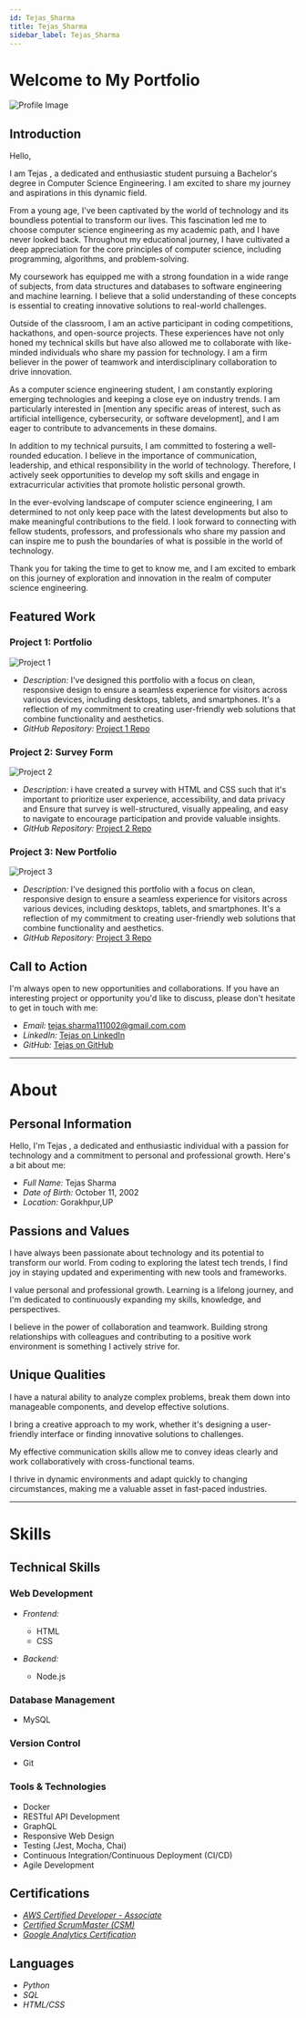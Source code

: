 ```yaml
---
id: Tejas_Sharma
title: Tejas_Sharma
sidebar_label: Tejas_Sharma
---
```


# Welcome to My Portfolio


![Profile Image](https://github.com/Mr-TejasSharma/Portfolio/blob/main/MY%20FIRST%20PORTFOLIO/Image/pr.jpg?raw=true)

## Introduction
Hello,

I am Tejas , a dedicated and enthusiastic student pursuing a Bachelor's degree in Computer Science Engineering. I am excited to share my journey and aspirations in this dynamic field.

From a young age, I've been captivated by the world of technology and its boundless potential to transform our lives. This fascination led me to choose computer science engineering as my academic path, and I have never looked back. Throughout my educational journey, I have cultivated a deep appreciation for the core principles of computer science, including programming, algorithms, and problem-solving.

My coursework has equipped me with a strong foundation in a wide range of subjects, from data structures and databases to software engineering and machine learning. I believe that a solid understanding of these concepts is essential to creating innovative solutions to real-world challenges.

Outside of the classroom, I am an active participant in coding competitions, hackathons, and open-source projects. These experiences have not only honed my technical skills but have also allowed me to collaborate with like-minded individuals who share my passion for technology. I am a firm believer in the power of teamwork and interdisciplinary collaboration to drive innovation.

As a computer science engineering student, I am constantly exploring emerging technologies and keeping a close eye on industry trends. I am particularly interested in [mention any specific areas of interest, such as artificial intelligence, cybersecurity, or software development], and I am eager to contribute to advancements in these domains.

In addition to my technical pursuits, I am committed to fostering a well-rounded education. I believe in the importance of communication, leadership, and ethical responsibility in the world of technology. Therefore, I actively seek opportunities to develop my soft skills and engage in extracurricular activities that promote holistic personal growth.

In the ever-evolving landscape of computer science engineering, I am determined to not only keep pace with the latest developments but also to make meaningful contributions to the field. I look forward to connecting with fellow students, professors, and professionals who share my passion and can inspire me to push the boundaries of what is possible in the world of technology.

Thank you for taking the time to get to know me, and I am excited to embark on this journey of exploration and innovation in the realm of computer science engineering.

## Featured Work

### Project 1: Portfolio 

![Project 1](https://github.com/Mr-TejasSharma/demo/blob/main/port.png?raw=true)

- *Description:* I've designed this portfolio with a focus on clean, responsive design to ensure a seamless experience for visitors across various devices, including desktops, tablets, and smartphones. It's a reflection of my commitment to creating user-friendly web solutions that combine functionality and aesthetics.
- *GitHub Repository:* [Project 1 Repo](https://github.com/Mr-TejasSharma/Portfolio/)

### Project 2: Survey Form

![Project 2](https://github.com/Mr-TejasSharma/demo/blob/main/survey.png?raw=true)

- *Description:* i have created a survey with HTML and CSS such that it's important to prioritize user experience, accessibility, and data privacy and  Ensure that survey is well-structured, visually appealing, and easy to navigate to encourage participation and provide valuable insights.
- *GitHub Repository:* [Project 2 Repo](https://github.com/Mr-TejasSharma/Portfolio/)

### Project 3: New Portfolio 

![Project 3]()

- *Description:* I've designed this portfolio with a focus on clean, responsive design to ensure a seamless experience for visitors across various devices, including desktops, tablets, and smartphones. It's a reflection of my commitment to creating user-friendly web solutions that combine functionality and aesthetics.
- *GitHub Repository:* [Project 3 Repo](https://github.com/Mr-TejasSharma/port/)

## Call to Action

I'm always open to new opportunities and collaborations. If you have an interesting project or opportunity you'd like to discuss, please don't hesitate to get in touch with me:

- *Email:* tejas.sharma111002@gmail.com.com
- *LinkedIn:* [Tejas on LinkedIn](https://www.linkedin.com/in/Tejas_Sharma)
- *GitHub:* [Tejas on GitHub](https://github.com/Mr-TejasSharma)




-------------------------------------------------

# About


## Personal Information

Hello, I'm Tejas , a dedicated and enthusiastic individual with a passion for technology and a commitment to personal and professional growth. Here's a bit about me:

- *Full Name:* Tejas Sharma
- *Date of Birth:* October 11, 2002
- *Location:* Gorakhpur,UP

## Passions and Values


I have always been passionate about technology and its potential to transform our world. From coding to exploring the latest tech trends, I find joy in staying updated and experimenting with new tools and frameworks.


I value personal and professional growth. Learning is a lifelong journey, and I'm dedicated to continuously expanding my skills, knowledge, and perspectives.


I believe in the power of collaboration and teamwork. Building strong relationships with colleagues and contributing to a positive work environment is something I actively strive for.


## Unique Qualities


I have a natural ability to analyze complex problems, break them down into manageable components, and develop effective solutions.


I bring a creative approach to my work, whether it's designing a user-friendly interface or finding innovative solutions to challenges.


My effective communication skills allow me to convey ideas clearly and work collaboratively with cross-functional teams.


I thrive in dynamic environments and adapt quickly to changing circumstances, making me a valuable asset in fast-paced industries.



-------------------------------------------------

# Skills




## Technical Skills

### Web Development

- *Frontend:*
  - HTML
  - CSS


- *Backend:*
  - Node.js

  

### Database Management


- MySQL


### Version Control

- Git

### Tools & Technologies

- Docker
- RESTful API Development
- GraphQL
- Responsive Web Design
- Testing (Jest, Mocha, Chai)
- Continuous Integration/Continuous Deployment (CI/CD)
- Agile Development

## Certifications


- [*AWS Certified Developer - Associate*](https://github.com/your-username/project1)
- [*Certified ScrumMaster (CSM)*](https://github.com/your-username/project1)
- [ *Google Analytics Certification*](https://github.com/your-username/project1)

## Languages

- *Python*
- *SQL*
- *HTML/CSS*